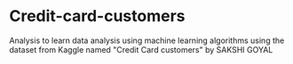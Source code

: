 # Credit-card-customers
Analysis to learn data analysis using machine learning algorithms using the dataset from Kaggle named "Credit Card customers" by SAKSHI GOYAL
